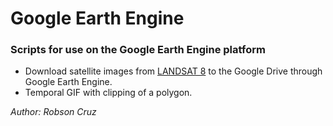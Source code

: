 # Google Earth Engine
### Scripts for use on the Google Earth Engine platform
* Download satellite images from [LANDSAT 8](https://www.usgs.gov/core-science-systems/nli/landsat/landsat-8?qt-science_support_page_related_con=0#qt-science_support_page_related_con) to the Google Drive through Google Earth Engine.
* Temporal GIF with clipping of a polygon.

_Author: Robson Cruz_
